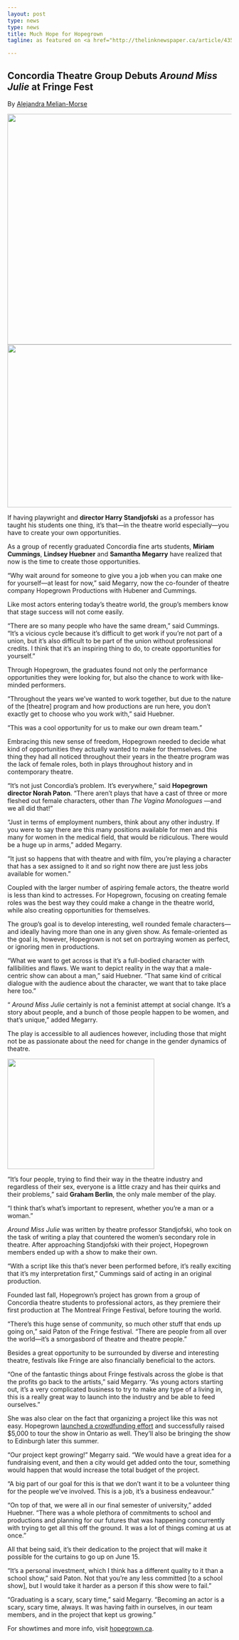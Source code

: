 ```yaml
---
layout: post
type: news
type: news
title: Much Hope for Hopegrown
tagline: as featured on <a href="http://thelinknewspaper.ca/article/4356/">The Link</a>

---
```

<h2>Concordia Theatre Group Debuts <em>Around Miss Julie</em> at Fringe Fest&nbsp;</h2>

<p>By <a href="http://thelinknewspaper.ca/author/alejandra-melian-morse">Alejandra Melian-Morse</a>&nbsp;</p>

<a title="Around Miss Julie premieres June 15 at Club Español during the Montreal Fringe Fest." rel="images" href="http://thelinknewspaper.ca/images/made/images/articles/Volume_33/Fringe/smr13.hopegrown_900_675.JPG">
	<img width="690" height="518" alt="" class="border" src="http://thelinknewspaper.ca/images/made/images/articles/Volume_33/Fringe/smr13.hopegrown_690_518.JPG">
</a>
	
<a title="Around Miss Julie premieres June 15 at Club Español during the Montreal Fringe Fest." href="http://thelinknewspaper.ca/images/made/images/articles/Volume_33/Fringe/smr13.hopegrown1_900_477.JPG">
	<img width="690" height="366" alt="" class="border" src="http://thelinknewspaper.ca/images/made/images/articles/Volume_33/Fringe/smr13.hopegrown1_690_366.JPG">
</a>

<p>If having playwright and <strong>director Harry Standjofski</strong> as a professor has taught his students one thing, it’s that&mdash;in the theatre world especially&mdash;you have to create your own opportunities.</p>

<p>As a group of recently graduated Concordia fine arts students, <strong>Miriam Cummings</strong>, <strong>Lindsey Huebner</strong> and <strong>Samantha Megarry</strong> have realized that now is the time to create those opportunities.</p>

<p>“Why wait around for someone to give you a job when you can make one for yourself&mdash;at least for now,” said Megarry, now the co-founder of theatre company Hopegrown Productions with Hubener and Cummings.</p>

<p>Like most actors entering today’s theatre world, the group’s members know that stage success will not come easily.</p>

<p>“There are so many people who have the same dream,” said Cummings. “It’s a vicious cycle because it’s difficult to get work if you’re not part of a union, but it’s also difficult to be part of the union without professional credits. I think that it’s an inspiring thing to do, to create opportunities for yourself.”</p>

<p>Through Hopegrown, the graduates found not only the performance opportunities they were looking for, but also the chance to work with like-minded performers.</p>

<p>“Throughout the years we’ve wanted to work together, but due to the nature of the [theatre] program and how productions are run here, you don’t exactly get to choose who you work with,” said Huebner. </p>

<p>“This was a cool opportunity for us to make our own dream team.”</p>

<p>Embracing this new sense of freedom, Hopegrown needed to decide what kind of opportunities they actually wanted to make for themselves. One thing they had all noticed throughout their years in the theatre program was the lack of female roles, both in plays throughout history and in contemporary theatre.</p>

<p>“It’s not just Concordia’s problem. It’s everywhere,” said <strong>Hopegrown director Norah Paton</strong>. “There aren’t plays that have a cast of three or more fleshed out female characters, other than <em>The Vagina Monologues</em> &mdash;and we all did that!”</p>

<p>“Just in terms of employment numbers, think about any other industry. If you were to say there are this many positions available for men and this many for women in the medical field, that would be ridiculous. There would be a huge up in arms,” added Megarry.</p>

<p>“It just so happens that with theatre and with film, you’re playing a character that has a sex assigned to it and so right now there are just less jobs available for women.”</p>

<p>Coupled with the larger number of aspiring female actors, the theatre world is less than kind to actresses. For Hopegrown, focusing on creating female roles was the best way they could make a change in the theatre world, while also creating opportunities for themselves.</p>

<p>The group’s goal is to develop interesting, well rounded female characters&mdash;and ideally having more than one in any given show. As female-oriented as the goal is, however, Hopegrown is not set on portraying women as perfect, or ignoring men in productions.</p>

<p>“What we want to get across is that it’s a full-bodied character with fallibilities and flaws. We want to depict reality in the way that a male-centric show can about a man,” said Huebner. “That same kind of critical dialogue with the audience about the character, we want that to take place here too.”</p>

<p>“ <em>Around Miss Julie</em> certainly is not a feminist attempt at social change. It’s a story about people, and a bunch of those people happen to be women, and that’s unique,” added Megarry.</p>

<p>The play is accessible to all audiences however, including those that might not be as passionate about the need for change in the gender dynamics of theatre.</p>

<a href="http://thelinknewspaper.ca/images/made/images/articles/Volume_33/Fringe/smr13.hopegrown2_800_600.JPG"><img width="330" height="248" alt="" class="border" src="http://thelinknewspaper.ca/images/made/images/articles/Volume_33/Fringe/smr13.hopegrown2_330_248.JPG"></a>

<p>“It’s four people, trying to find their way in the theatre industry and regardless of their sex, everyone is a little crazy and has their quirks and their problems,” said <strong>Graham Berlin</strong>, the only male member of the play.</p>

<p>“I think that’s what’s important to represent, whether you’re a man or a woman.”</p>

<p><em>Around Miss Julie</em> was written by theatre professor Standjofski, who took on the task of writing a play that countered the women’s secondary role in theatre. After approaching Standjofski with their project, Hopegrown members ended up with a show to make their own.</p>

<p>“With a script like this that’s never been performed before, it’s really exciting that it’s my interpretation first,” Cummings said of acting in an original production.</p>

<p>Founded last fall, Hopegrown’s project has grown from a group of Concordia theatre students to professional actors, as they premiere their first production at The Montreal Fringe Festival, before touring the world.</p>

<p>“There’s this huge sense of community, so much other stuff that ends up going on,” said Paton of the Fringe festival. “There are people from all over the world&mdash;it’s a smorgasbord of theatre and theatre people.”</p>

<p>Besides a great opportunity to be surrounded by diverse and interesting theatre, festivals like Fringe are also financially beneficial to the actors.</p>

<p>“One of the fantastic things about Fringe festivals across the globe is that the profits go back to the artists,” said Megarry. “As young actors starting out, it’s a very complicated business to try to make any type of a living in, this is a really great way to launch into the industry and be able to feed ourselves.”</p>

<p>She was also clear on the fact that organizing a project like this was not easy. Hopegrown <a href="http://www.indiegogo.com/projects/hopegrown-productions-presents-around-miss-julie" target="_blank">launched a crowdfunding effort</a> and successfully raised $5,000 to tour the show in Ontario as well. They’ll also be bringing the show to Edinburgh later this summer.</p>

<p>“Our project kept growing!” Megarry said. “We would have a great idea for a fundraising event, and then a city would get added onto the tour, something would happen that would increase the total budget of the project.</p>

<p>“A big part of our goal for this is that we don’t want it to be a volunteer thing for the people we’ve involved. This is a job, it’s a business endeavour.”</p>

<p>“On top of that, we were all in our final semester of university,” added Huebner. “There was a whole plethora of commitments to school and productions and planning for our futures that was happening concurrently with trying to get all this off the ground. It was a lot of things coming at us at once.”</p>

<p>All that being said, it’s their dedication to the project that will make it possible for the curtains to go up on June 15.</p>

<p>“It’s a personal investment, which I think has a different quality to it than a school show,” said Paton. Not that you’re any less committed [to a school show], but I would take it harder as a person if this show were to fail.”</p>

<p>“Graduating is a scary, scary time,” said Megarry. “Becoming an actor is a scary, scary time, always. It was having faith in ourselves, in our team members, and in the project that kept us growing.”</p>

<p>For showtimes and more info, visit <a href="http://www.hopegrown.ca/#currentProject/" target="_blank">hopegrown.ca</a>.</p>